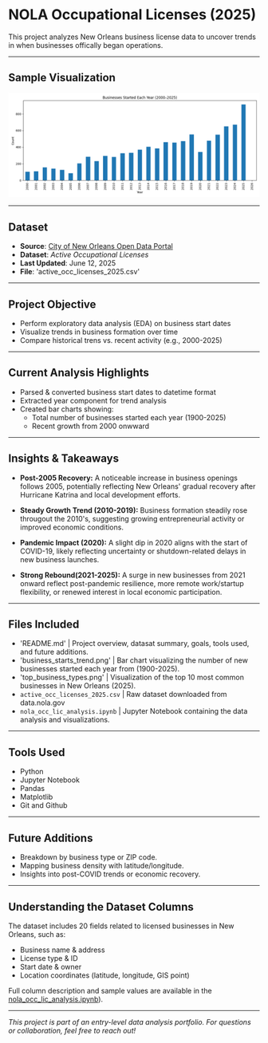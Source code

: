 # NOLA Occupational Licenses (2025)
This project analyzes New Orleans business license data to uncover trends in when businesses offically began operations. 


---


## Sample Visualization

![Business Start Trends](business_starts_trend.png)


---


## Dataset

- **Source**: [City of New Orleans Open Data Portal](https://data.nola.gov/)
- **Dataset**: *Active Occupational Licenses*
- **Last Updated**: June 12, 2025
- **File**: 'active_occ_licenses_2025.csv'


---


## Project Objective

- Perform exploratory data analysis (EDA) on business start dates
- Visualize trends in business formation over time
- Compare historical trens vs. recent activity (e.g., 2000-2025)


---


## Current Analysis Highlights 

- Parsed & converted business start dates to datetime format
- Extracted year component for trend analysis
- Created bar charts showing:
  - Total number of businesses started each year (1900-2025)
  - Recent growth from 2000 onwward
 
---


## Insights & Takeaways

- **Post-2005 Recovery:** A noticeable increase in business openings follows
  2005, potentially reflecting New Orleans' gradual recovery after Hurricane
  Katrina and local development efforts.

- **Steady Growth Trend (2010-2019):** Business formation steadily rose
  througout the 2010's, suggesting growing entrepreneurial activity or
  improved economic conditions.

- **Pandemic Impact (2020):** A slight dip in 2020 aligns with the start of
  COVID-19, likely reflecting uncertainty or shutdown-related delays in new
  business launches.

- **Strong Rebound(2021-2025):** A surge in new businesses from 2021 onward
  reflect post-pandemic resilience, more remote work/startup flexibility,
  or renewed interest in local economic participation. 


---


## Files Included

- 'README.md' | Project overview, datasat summary, goals, tools used, and
   future additions.
- 'business_starts_trend.png' | Bar chart visualizing the number of new
   businesses started each year from (1900-2025).
- 'top_business_types.png' | Visualization of the top 10 most common businesses
   in New Orleans (2025). 
- `active_occ_licenses_2025.csv` | Raw dataset downloaded from data.nola.gov 
- `nola_occ_lic_analysis.ipynb` | Jupyter Notebook containing the data
   analysis and visualizations.


---


## Tools Used

- Python
- Jupyter Notebook
- Pandas
- Matplotlib
- Git and Github


---


## Future Additions

- Breakdown by business type or ZIP code.
- Mapping business density with latitude/longitude. 
- Insights into post-COVID trends or economic recovery.


---


## Understanding the Dataset Columns

The dataset includes 20 fields related to licensed businesses in New Orleans, such as:
- Business name & address
- License type & ID
- Start date & owner
- Location coordinates (latitude, longitude, GIS point)

Full column description and sample values are available in the [nola_occ_lic_analysis.ipynb](./nola_occ_lic_analysis.ipynb)). 


---


*This project is part of an entry-level data analysis portfolio. For questions or collaboration, feel free to reach out!*
